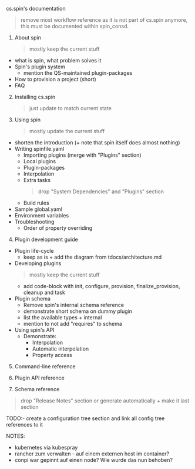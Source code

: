 cs.spin's documentation

> remove most workflow reference as it is not part of cs.spin anymore, this must
> be documented within spin_consd.

1. About spin
   > mostly keep the current stuff

- what is spin, what problem solves it
- Spin's plugin system
  - mention the QS-maintained plugin-packages
- How to provision a project (short)
- FAQ

2. Installing cs.spin

   > just update to match current state

3. Using spin
   > mostly update the current stuff

- shorten the introduction (+ note that spin itself does almost nothing)
- Writing spinfile.yaml
  - Importing plugins (merge with "Plugins" section)
  - Local plugins
  - Plugin-packages
  - Interpolation
  - Extra tasks
    > drop "System Dependencies" and "Plugins" section
  - Build rules
- Sample global.yaml
- Environment variables
- Troubleshooting
  - Order of property overriding

4. Plugin development guide

- Plugin life-cycle
  - keep as is + add the diagram from tdocs/architecture.md
- Developing plugins
  > mostly keep the current stuff
  - add code-block with init, configure, provision, finalize_provision, cleanup
    and task
- Plugin schema
  - Remove spin's internal schema reference
  - demonstrate short schema on dummy plugin
  - list the available types + internal
  - mention to not add "requires" to schema
- Using spin's API
  - Demonstrate:
    - Interpolation
    - Automatic interpolation
    - Property access

5. Command-line reference

6. Plugin API reference

7. Schema reference

> drop "Release Notes" section or generate automatically + make it last section

TODO:- create a configuration tree section and link all config tree references to it

NOTES:

- kubernetes via kubespray
- rancher zum verwalten - auf einem externen host im container?
- conpi war gepinnt auf einen node? Wie wurde das nun behoben?
